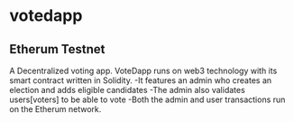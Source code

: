 # votedapp

## Etherum Testnet
A Decentralized voting app. VoteDapp runs on web3 technology with its smart contract written in Solidity.
-It features an admin who creates an election and adds eligible candidates
-The admin also validates  users[voters] to be able to vote
-Both the admin and user transactions run on the Etherum network.
